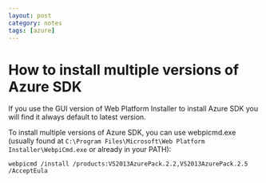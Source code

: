 ```yaml
---
layout: post
category: notes
tags: [azure]
---
```


# How to install multiple versions of Azure SDK

If you use the GUI version of Web Platform Installer to install Azure SDK you will find it always default to latest version.

To install multiple versions of Azure SDK, you can use webpicmd.exe (usually found at `C:\Program Files\Microsoft\Web Platform Installer\WebpiCmd.exe` or already in your PATH):

    webpicmd /install /products:VS2013AzurePack.2.2,VS2013AzurePack.2.5 /AcceptEula


